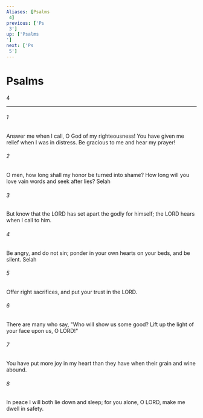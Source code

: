 ```yaml
---
Aliases: [Psalms 4]
previous: ['Ps 3']
up: ['Psalms']
next: ['Ps 5']
---
```

# Psalms 4

***
 

###### 1 
Answer me when I call, O God of my righteousness!  You have given me relief when I was in distress.  Be gracious to me and hear my prayer!  

###### 2 
O men, how long shall my honor be turned into shame?  How long will you love vain words and seek after lies? Selah   

###### 3 
But know that the LORD has set apart the godly for himself;  the LORD hears when I call to him.  

###### 4 
Be angry, and do not sin;  ponder in your own hearts on your beds, and be silent. Selah   

###### 5 
Offer right sacrifices,  and put your trust in the LORD.  

###### 6 
There are many who say, "Who will show us some good?  Lift up the light of your face upon us, O LORD!"   

###### 7 
You have put more joy in my heart  than they have when their grain and wine abound.  

###### 8 
In peace I will both lie down and sleep;  for you alone, O LORD, make me dwell in safety.
